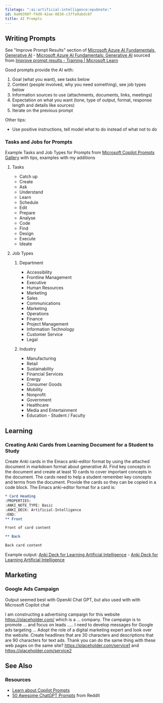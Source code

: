 ```yaml
---
filetags: ":ai:artificial-intelligence:epubnote:"
id: 0a00398f-f4d9-42ae-8830-c37fa9abdc8f
title: AI Prompts
---
```


## Writing Prompts

See "Improve Prompt Results" section of [Microsoft Azure AI
Fundamentals, Generative
AI](../006-3-tech-ai-artificial-intelligence-microsoft-azure-ai900-generative-ai) -
[Microsoft Azure AI Fundamentals: Generative
AI](id:4e618b1d-6f89-4eb3-811b-be31133ea2f3) sourced from [Improve
prompt results - Training \| Microsoft
Learn](https://learn.microsoft.com/en-us/training/modules/fundamentals-generative-ai/6-writing-prompts)

Good prompts provide the AI with:

1.  Goal (what you want), see tasks below
2.  Context (people involved, why you need something), see job types
    below
3.  Information sources to use (attachments, documents, links, meetings)
4.  Expectation on what you want (tone, type of output, format, response
    length and details like sources)
5.  Iterate on the previous prompt

Other tips:

- Use positive instructions, tell model what to do instead of what not
  to do

### Tasks and Jobs for Prompts

Example Tasks and Job Types for Prompts from [Microsoft Copilot Prompts
Gallery](https://copilot.cloud.microsoft/en-GB/prompts) with tips,
examples with my additions

1.  Tasks

    - Catch up
    - Create
    - Ask
    - Understand
    - Learn
    - Schedule
    - Edit
    - Prepare
    - Analyse
    - Code
    - Find
    - Design
    - Execute
    - Ideate

2.  Job Types

    1.  Department

        - Accessibility
        - Frontline Management
        - Executive
        - Human Resources
        - Marketing
        - Sales
        - Communications
        - Marketing
        - Operations
        - Finance
        - Project Management
        - Information Technology
        - Customer Service
        - Legal

    2.  Industry

        - Manufacturing
        - Retail
        - Sustainability
        - Financial Services
        - Energy
        - Consumer Goods
        - Mobility
        - Nonprofit
        - Government
        - Healthcare
        - Media and Entertainment
        - Education - Student / Faculty

## Learning

### Creating Anki Cards from Learning Document for a Student to Study

Create Anki cards in the Emacs anki-editor format by using the attached
document in markdown format about generative AI. Find key concepts in
the document and create at least 10 cards to cover important concepts in
the document. The cards need to help a student remember key concepts and
terms from the document. Provide the cards so they can be copied in a
code block. The Emacs anki-editor format for a card is:

``` org
* Card Heading
:PROPERTIES:
:ANKI_NOTE_TYPE: Basic
:ANKI_DECK: Artificial-Intelligence
:END:
** Front

Front of card content

** Back

Back card content

```

Example output: [Anki Deck for Learning Artificial
Intelligence](../370-education-learning-anki-master-deck-artificial-intelligence) -
[Anki Deck for Learning Artificial
Intelligence](id:18b5d0b7-d31c-47b0-8b5d-81541a537828)

## Marketing

### Google Ads Campaign

Output seemed best with OpenAI Chat GPT, but also used with with
Microsoft Copilot chat

I am constructing a advertising campaign for this website
<https://placeholder.com/> which is a … company. The campaign is to
promote … and focus on leads ….. I need to develop messages for Google
ads targeting … Adopt the role of a digital marketing expert and look
over the website. Create headlines that are 30 characters and
descriptions that are 90 characters for text ads. Thank you can do the
same thing with these web pages on the same site?
<https://placeholder.com/service1> and
<https://placeholder.com/service2>

## See Also

### Resources

- [Learn about Copilot
  Prompts](https://support.microsoft.com/en-gb/topic/learn-about-copilot-prompts-f6c3b467-f07c-4db1-ae54-ffac96184dd5)
- [50 Awesome ChatGPT
  Prompts](https://www.reddit.com/r/ArtificialInteligence/comments/17k8rsn/50_awesome_chatgpt_prompts/)
  from Reddit
